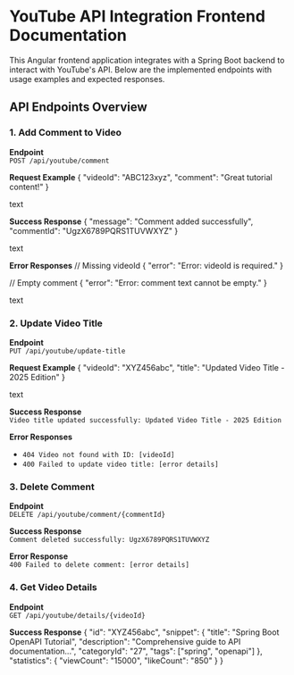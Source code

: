 # YouTube API Integration Frontend Documentation

This Angular frontend application integrates with a Spring Boot backend to interact with YouTube's API. Below are the implemented endpoints with usage examples and expected responses.

## API Endpoints Overview

### 1. Add Comment to Video
**Endpoint**  
`POST /api/youtube/comment`

**Request Example**
{
"videoId": "ABC123xyz",
"comment": "Great tutorial content!"
}

text

**Success Response**
{
"message": "Comment added successfully",
"commentId": "UgzX6789PQRS1TUVWXYZ"
}

text

**Error Responses**
// Missing videoId
{
"error": "Error: videoId is required."
}

// Empty comment
{
"error": "Error: comment text cannot be empty."
}

text

### 2. Update Video Title
**Endpoint**  
`PUT /api/youtube/update-title`

**Request Example**
{
"videoId": "XYZ456abc",
"title": "Updated Video Title - 2025 Edition"
}

text

**Success Response**  
`Video title updated successfully: Updated Video Title - 2025 Edition`

**Error Responses**  
- `404 Video not found with ID: [videoId]`
- `400 Failed to update video title: [error details]`

### 3. Delete Comment
**Endpoint**  
`DELETE /api/youtube/comment/{commentId}`

**Success Response**  
`Comment deleted successfully: UgzX6789PQRS1TUVWXYZ`

**Error Response**  
`400 Failed to delete comment: [error details]`

### 4. Get Video Details
**Endpoint**  
`GET /api/youtube/details/{videoId}`

**Success Response**
{
"id": "XYZ456abc",
"snippet": {
"title": "Spring Boot OpenAPI Tutorial",
"description": "Comprehensive guide to API documentation...",
"categoryId": "27",
"tags": ["spring", "openapi"]
},
"statistics": {
"viewCount": "15000",
"likeCount": "850"
}
}
